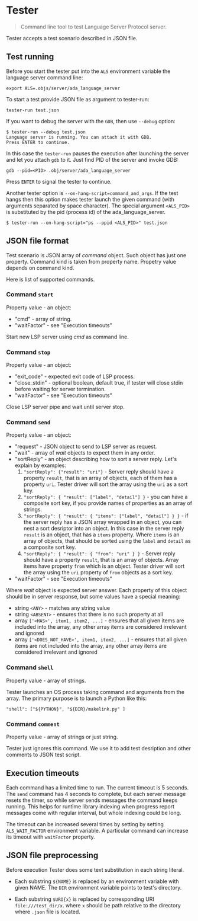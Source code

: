 Tester
======

> Command line tool to test Language Server Protocol server.

Tester accepts a test scenario described in JSON file.

Test running
------------

Before you start the tester put into the `ALS` environment
variable the language server command line:

```
export ALS=.objs/server/ada_language_server
```

To start a test provide JSON file as argument to tester-run:
```
tester-run test.json
```

If you want to debug the server with the `GDB`, then use
`--debug` option:
```
$ tester-run --debug test.json
Language server is running. You can attach it with GDB.
Press ENTER to continue.
```

In this case the `tester-run` pauses the execution after
launching the server and let you attach `gdb` to it.
Just find PID of the server and invoke GDB:
```
gdb --pid=<PID> .obj/server/ada_language_server
```

Press `ENTER` to signal the tester to continue.

Another tester option is `--on-hang-script=command_and_args`.
If the test hangs then this option makes tester launch
the given command (with arguments separated by space character).
The special argument `<ALS_PID>` is substituted by the pid
(process id) of the ada_language_server.

```
$ tester-run --on-hang-script="ps --ppid <ALS_PID>" test.json
```

JSON file format
----------------

Test scenario is JSON array of _command_ object. Such object has
just one property. Command kind is taken from property name.
Propetry value depends on command kind.

Here is list of supported commands.

### Command `start`

Property value - an object:
 * "cmd" - array of string.
 * "waitFactor" - see "Execution timeouts"

Start new LSP server using _cmd_ as command line.

### Command `stop`

Property value - an object:
 * "exit_code" - expected exit code of LSP process.
 * "close_stdin" - optional boolean, default true, if tester will close stdin
   before waiting for server termination.
 * "waitFactor" - see "Execution timeouts"

Close LSP server pipe and wait until server stop.

### Command `send`
Property value - an object:

 * "request" - JSON object to send to LSP server as request.
 * "wait" - array of _wait_ objects to expect them in any order.
 * "sortReply" - an object describing how to sort a server reply. Let's
   explain by examples:
    1.  `"sortReply": {"result": "uri"}` - Server reply should have a property
       `result`, that is an array of objects, each of them has a property
       `uri`. Tester driver will sort the array using the `uri` as a sort key.
    2. `"sortReply": { "result": ["label", "detail"] }` - you can have a
       composite sort key, if you provide names of properties as an array
       of strings.
    3. `"sortReply": { "result": { "items": ["label", "detail"] } }` - if the
       server reply has a JSON array wrapped in an object, you can nest a sort
       desriptor into an object. In this case in the server reply `result` is
       an object, that has a `items` property. Where `items` is an array of
       objects, that should be sorted using the `label` and `detail` as a
       composite sort key.
    4. `"sortReply": { "result": { "from": "uri" } }` - Server reply should
       have a property `result`, that is an array of objects. Array items
       have property `from` which is an object. Tester driver will sort the
       array using the `uri` property of `from` objects as a sort key.
 * "waitFactor" - see "Execution timeouts"

Where _wait_ object is expected server answer. Each property of this object
should be in server response, but some values have a special meaning:
 * string `<ANY>`  - matches any string value
 * string `<ABSENT>` - ensures that there is no such property at all
 * array `['<HAS>', item1, item2, ...]` - ensures that all given items are
   included into the array, any other array items are considered irrelevant and ignored
 * array `['<DOES_NOT_HAVE>', item1, item2, ...]` - ensures that all given items are
   not included into the array, any other array items are considered irrelevant and ignored

### Command `shell`

Property value - array of strings.

Tester launches an OS process taking command and arguments from the array.
The primary purpose is to launch a Python like this:

    "shell": ["${PYTHON}", "${DIR}/makelink.py" ]

### Command `comment`

Property value - array of strings or just string.

Tester just ignores this command. We use it to add test desription and other
comments to JSON test script.

Execution timeouts
------------------

Each command has a limited time to run. The current timeout is 5 seconds.
The `send` command has 4 seconds to complete, but each server message resets
the timer, so while server sends messages the command keeps running.
This helps for runtime library indexing when progress report messages come
with regular interval, but whole indexing could be long.

The timeout can be increased several times by setting by setting
`ALS_WAIT_FACTOR` environment variable. A particular command can increase
its timeout with `waitFactor` property.

JSON file preprocessing
-----------------------

Before execution Tester does some text substitution in each string literal.
 * Each substring `${NAME}` is replaced by an environment variable with
given NAME. The `DIR` environment variable points to test's directory.

 * Each substring `$URI{x}` is replaced by corresponding URI `file:///test_dir/x`.
where `x` should be path relative to the directory where `.json` file is located.

